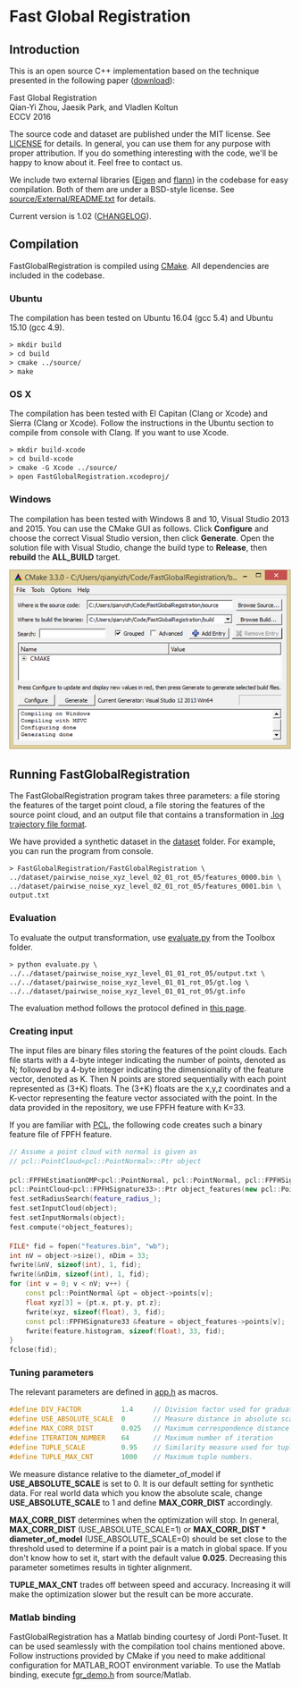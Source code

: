 # Fast Global Registration

## Introduction

This is an open source C++ implementation based on the technique presented in
the following paper ([download](docs/fast-global-registration.pdf)):

Fast Global Registration  
Qian-Yi Zhou, Jaesik Park, and Vladlen Koltun  
ECCV 2016  

The source code and dataset are published under the MIT license. See [LICENSE](LICENSE) for details. In general, you can use them for any purpose with proper attribution. If you do something interesting with the code, we'll be happy to know about it. Feel free to contact us.

We include two external libraries ([Eigen](https://eigen.tuxfamily.org/) and [flann](http://www.cs.ubc.ca/research/flann/)) in the codebase for easy compilation. Both of them are under a BSD-style license. See [source/External/README.txt](source/External/README.txt) for details.

Current version is 1.02 ([CHANGELOG](CHANGELOG)).

## Compilation

FastGlobalRegistration is compiled using [CMake](https://cmake.org/). All dependencies are included in the codebase.

### Ubuntu

The compilation has been tested on Ubuntu 16.04 (gcc 5.4) and Ubuntu 15.10 (gcc 4.9).

```
> mkdir build
> cd build
> cmake ../source/
> make
```

### OS X

The compilation has been tested with El Capitan (Clang or Xcode) and Sierra (Clang or Xcode). Follow the instructions in the Ubuntu section to compile from console with Clang. If you want to use Xcode.
```
> mkdir build-xcode
> cd build-xcode
> cmake -G Xcode ../source/
> open FastGlobalRegistration.xcodeproj/
```

### Windows

The compilation has been tested with Windows 8 and 10, Visual Studio 2013 and 2015. You can use the CMake GUI as follows. Click **Configure** and choose the correct Visual Studio version, then click **Generate**. Open the solution file with Visual Studio, change the build type to **Release**, then **rebuild** the **ALL_BUILD** target.

![docs/windows-cmake.png](docs/windows-cmake.png)

## Running FastGlobalRegistration

The FastGlobalRegistration program takes three parameters: a file storing the features of the target point cloud, a file storing the features of the source point cloud, and an output file that contains a transformation in [.log trajectory file format](http://redwood-data.org/indoor/fileformat.html).

We have provided a synthetic dataset in the [dataset](dataset) folder. For example, you can run the program from console.
```
> FastGlobalRegistration/FastGlobalRegistration \
../dataset/pairwise_noise_xyz_level_02_01_rot_05/features_0000.bin \
../dataset/pairwise_noise_xyz_level_02_01_rot_05/features_0001.bin \
output.txt
```

### Evaluation
To evaluate the output transformation, use [evaluate.py](source/Toolbox/evaluate.py) from the Toolbox folder.
```
> python evaluate.py \
../../dataset/pairwise_noise_xyz_level_01_01_rot_05/output.txt \
../../dataset/pairwise_noise_xyz_level_01_01_rot_05/gt.log \
../../dataset/pairwise_noise_xyz_level_01_01_rot_05/gt.info
```
The evaluation method follows the protocol defined in [this page](http://redwood-data.org/indoor/registration.html).

### Creating input

The input files are binary files storing the features of the point clouds. Each file starts with a 4-byte integer indicating the number of points, denoted as N; followed by a 4-byte integer indicating the dimensionality of the feature vector, denoted as K. Then N points are stored sequentially with each point represented as (3+K) floats. The (3+K) floats are the x,y,z coordinates and a K-vector representing the feature vector associated with the point. In the data provided in the repository, we use FPFH feature with K=33.

If you are familiar with [PCL](www.pointclouds.org), the following code creates such a binary feature file of FPFH feature.
```cpp
// Assume a point cloud with normal is given as
// pcl::PointCloud<pcl::PointNormal>::Ptr object

pcl::FPFHEstimationOMP<pcl::PointNormal, pcl::PointNormal, pcl::FPFHSignature33> fest;
pcl::PointCloud<pcl::FPFHSignature33>::Ptr object_features(new pcl::PointCloud<pcl::FPFHSignature33>());
fest.setRadiusSearch(feature_radius_);  
fest.setInputCloud(object);
fest.setInputNormals(object);
fest.compute(*object_features);

FILE* fid = fopen("features.bin", "wb");
int nV = object->size(), nDim = 33;
fwrite(&nV, sizeof(int), 1, fid);
fwrite(&nDim, sizeof(int), 1, fid);
for (int v = 0; v < nV; v++) {
    const pcl::PointNormal &pt = object->points[v];
    float xyz[3] = {pt.x, pt.y, pt.z};
    fwrite(xyz, sizeof(float), 3, fid);
    const pcl::FPFHSignature33 &feature = object_features->points[v];
    fwrite(feature.histogram, sizeof(float), 33, fid);
}
fclose(fid);
```

### Tuning parameters

The relevant parameters are defined in [app.h](source/FastGlobalRegistration/app.h) as macros.
```cpp
#define DIV_FACTOR			1.4		// Division factor used for graduated non-convexity
#define USE_ABSOLUTE_SCALE	0		// Measure distance in absolute scale (1) or in scale relative to the diameter of the model (0)
#define MAX_CORR_DIST		0.025	// Maximum correspondence distance (also see comment of USE_ABSOLUTE_SCALE)
#define ITERATION_NUMBER	64		// Maximum number of iteration
#define TUPLE_SCALE			0.95	// Similarity measure used for tuples of feature points.
#define TUPLE_MAX_CNT		1000	// Maximum tuple numbers.
```

We measure distance relative to the diameter_of_model if **USE_ABSOLUTE_SCALE** is set to 0. It is our default setting for synthetic data. For real world data which you know the absolute scale, change **USE_ABSOLUTE_SCALE** to 1 and define **MAX_CORR_DIST** accordingly.

**MAX_CORR_DIST** determines when the optimization will stop. In general, **MAX_CORR_DIST** (USE_ABSOLUTE_SCALE=1) or **MAX_CORR_DIST * diameter_of_model** (USE_ABSOLUTE_SCALE=0) should be set close to the threshold used to determine if a point pair is a match in global space. If you don't know how to set it, start with the default value **0.025**. Decreasing this parameter sometimes results in tighter alignment.

**TUPLE_MAX_CNT** trades off between speed and accuracy. Increasing it will make the optimization slower but the result can be more accurate.

### Matlab binding

FastGlobalRegistration has a Matlab binding courtesy of Jordi Pont-Tuset. It can be used seamlessly with the compilation tool chains mentioned above. Follow instructions provided by CMake if you need to make additional configuration for MATLAB_ROOT environment variable. To use the Matlab binding, execute [fgr_demo.h](source/Matlab/fgr_demo.h) from source/Matlab.
